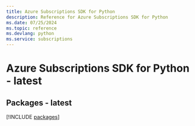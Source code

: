 ```yaml
---
title: Azure Subscriptions SDK for Python
description: Reference for Azure Subscriptions SDK for Python
ms.date: 07/25/2024
ms.topic: reference
ms.devlang: python
ms.service: subscriptions
---
```

# Azure Subscriptions SDK for Python - latest
## Packages - latest
[!INCLUDE [packages](subscriptions-index.md)]